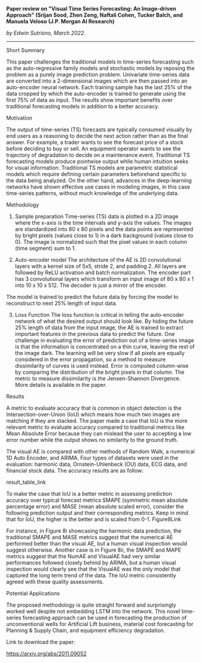 **Paper review on "Visual Time Series Forecasting: An Image-driven Approach" (Srijan Sood, Zhen Zeng, Naftali Cohen, Tucker Balch, and Manuela Veloso (J.P. Morgan AI Research)**

*by Edwin Sutrisno, March 2022.*

---

Short Summary

This paper challenges the traditional models in time-series forecasting such as the auto-regressive family models and stochastic models by reposing the problem as a purely image prediction problem. Univariate time-series data are converted into a 2-dimensional images which are then passed into an auto-encoder neural network. Each training sample has the last 25% of the data cropped by which the auto-encoder is trained to generate using the first 75% of data as input. The results show important benefits over traditional forecasting models in addition to a better accuracy.



Motivation

The output of time-series (TS) forecasts are typically consumed visually by end users as a reasoning to decide the next action rather than as the final answer. For example, a trader wants to see the forecast price of a stock before deciding to buy or sell. An equipment operator wants to see the trajectory of degradation to decide on a maintenance event. Traditional TS forecasting models produce pointwise output while human intuition seeks for visual information. Traditional TS models are parametric statistical models which require defining certain parameters beforehand specific to the data being analyzed. On the other hand, advances in the deep-learning networks have shown effective use cases in modeling images, in this case time-series patterns, without much knowledge of the underlying data. 



Methodology

1. Sample preparation
Time-series (TS) data is plotted in a 2D image where the x-axis is the time intervals and y-axis the values. The images are standardized into 80 x 80 pixels and the data points are represented by bright pixels (values close to 1) in a dark background (values close to 0). The image is normalized such that the pixel values in each column (time segment) sum to 1. 

2. Auto-encoder model
The architecture of the AE is 2D convolutional layers with a kernel size of 5x5, stride 2, and padding 2. All layers are followed by ReLU activation and batch normalization. The encoder part has 3 convolutional layers which transform an input image of 80 x 80 x 1 into 10 x 10 x 512. The decoder is just a mirror of the encoder. 

The model is trained to predict the future data by forcing the model to reconstruct to next 25% length of input data. 

3. Loss Function
The loss function is critical in telling the auto-encoder network of what the desired output should look like. By hiding the future 25% length of data from the input image, the AE is trained to extract important features in the previous data to predict the future. One challenge in evaluating the error of prediction out of a time-series image is that the information is concentrated on a thin curve, leaving the rest of the image dark. The learning will be very slow if all pixels are equally considered in the error propagation, so a method to measure dissimilarity of curves is used instead. Error is computed column-wise by comparing the distribution of the bright pixels in that column. The metric to measure dissimilarity is the Jensen-Shannon Divergence. More details is available in the paper. 


Results

A metric to evaluate accuracy that is common in object detection is the Intersection-over-Union (IoU) which means how much two images are matching if they are stacked. The paper made a case that IoU is the more relevant metric to evaluate accuracy compared to traditional metrics like Mean Absolute Error because they can mislead the user to accepting a low error number while the output shows no similarity to the ground truth.  

The visual AE is compared with other methods of Random Walk, a numerical 1D Auto Encoder, and ARIMA. Four types of datasets were used in the evaluation: harmonic data, Ornstein-Uhlenbeck (OU) data, ECG data, and financial stock data. The accuracy results are as follow:

result_table_link

To make the case that IoU is a better metric in assessing prediction accuracy over typical forecast metrics SMAPE (symmetric mean absolute percentage error) and MASE (mean absolute scaled error), consider the following prediction output and their corresponding metrics. Keep in mind that for IoU, the higher is the better and is scaled from 0-1.
Figure8Link

For instance, in Figure 8i showcasing the harmonic data prediction, the traditional SMAPE and MASE metrics suggest that the numerical AE performed better than the visual AE, but a human visual inspection would suggest otherwise. Another case is in Figure 8ii, the SMAPE and MAPE metrics suggest that the NumAE and VisualAE had very similar performances followed closely behind by ARIMA, but a human visual inspection would clearly see that the VisualAE was the only model that captured the long term trend of the data. The IoU metric consistently agreed with these quality assessments.



Potential Applications

The proposed methodology is quite straight forward and surprisingly worked well despite not embedding LSTM into the network. This novel time-series forecasting approach can be used in forecasting the production of unconventional wells for Artificial Lift business, material cost forecasting for Planning & Supply Chain, and equipment efficiency degradation.


Link to download the paper: 

https://arxiv.org/abs/2011.09052
